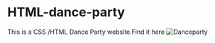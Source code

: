 # HTML-dance-party
This  is a CSS /HTML Dance Party website.Find it here ![Danceparty](http://dancewithaliens.bitballoon.com/)
